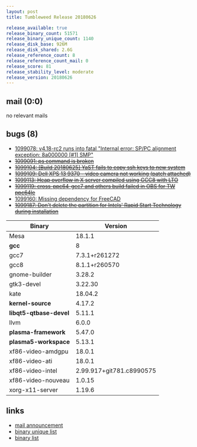 ```yaml
---
layout: post
title: Tumbleweed Release 20180626

release_available: true
release_binary_count: 51571
release_binary_unique_count: 1140
release_disk_base: 926M
release_disk_shared: 2.6G
release_reference_count: 8
release_reference_count_mail: 0
release_score: 81
release_stability_level: moderate
release_version: 20180626
---
```


## mail (0:0)

no relevant mails

## bugs (8)

<!--more-->

- [1099078: v4.18-rc2 runs into fatal "Internal error: SP/PC alignment exception: 8a000000 \[#1\] SMP"](https://bugzilla.opensuse.org/show_bug.cgi?id=1099078)
- ~~[1099091: ps command is broken](https://bugzilla.opensuse.org/show_bug.cgi?id=1099091)~~
- ~~[1099104: \[Build 20180625\] YaST fails to copy ssh keys to new system](https://bugzilla.opensuse.org/show_bug.cgi?id=1099104)~~
- ~~[1099109: Dell XPS 13 9370 - video camera not working (patch attached)](https://bugzilla.opensuse.org/show_bug.cgi?id=1099109)~~
- ~~[1099113: Heap overflow in X server compiled using GCC8 with LTO](https://bugzilla.opensuse.org/show_bug.cgi?id=1099113)~~
- ~~[1099119: cross-ppc64-gcc7 and others build failed in OBS for TW ppc64le](https://bugzilla.opensuse.org/show_bug.cgi?id=1099119)~~
- [1099160: Missing dependency for FreeCAD](https://bugzilla.opensuse.org/show_bug.cgi?id=1099160)
- ~~[1099187: Don't delete the partition for Intels' Rapid Start Technology during installation](https://bugzilla.opensuse.org/show_bug.cgi?id=1099187)~~

Binary | Version
--- | ---
Mesa | 18.1.1
**gcc** | 8
gcc7 | 7.3.1+r261272
gcc8 | 8.1.1+r260570
gnome-builder | 3.28.2
gtk3-devel | 3.22.30
kate | 18.04.2
**kernel-source** | 4.17.2
**libqt5-qtbase-devel** | 5.11.1
llvm | 6.0.0
**plasma-framework** | 5.47.0
**plasma5-workspace** | 5.13.1
xf86-video-amdgpu | 18.0.1
xf86-video-ati | 18.0.1
xf86-video-intel | 2.99.917+git781.c8990575
xf86-video-nouveau | 1.0.15
xorg-x11-server | 1.19.6

## links

- [mail announcement](https://lists.opensuse.org/opensuse-factory/2018-06/msg00349.html)
- [binary unique list](http://download.tumbleweed.boombatower.com/20180626/rpm.unique.list)
- [binary list](http://download.tumbleweed.boombatower.com/20180626/rpm.list)
